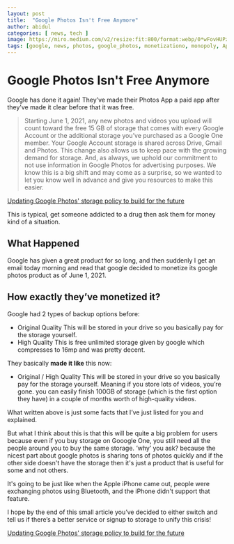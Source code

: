 ```yaml
---
layout: post
title:  "Google Photos Isn't Free Anymore"
author: abidul
categories: [ news, tech ]
image: https://miro.medium.com/v2/resize:fit:800/format:webp/0*wFovHUPzOqVbuSXO.jpg
tags: [google, news, photos, google_photos, monetizationo, monopoly, Applications]
---
```

# Google Photos Isn't Free Anymore
Google has done it again! They’ve made their Photos App a paid app after they’ve made it clear before that it was free.

> Starting June 1, 2021, any new photos and videos you upload will count toward the free 15 GB of storage that comes with every Google Account or the additional storage you’ve purchased as a Google One member. Your Google Account storage is shared across Drive, Gmail and Photos. This change also allows us to keep pace with the growing demand for storage. And, as always, we uphold our commitment to not use information in Google Photos for advertising purposes. We know this is a big shift and may come as a surprise, so we wanted to let you know well in advance and give you resources to make this easier.

[Updating Google Photos' storage policy to build for the future](https://blog.google/products/photos/storage-changes/)

This is typical, get someone addicted to a drug then ask them for money kind of a situation.

## What Happened
Google has given a great product for so long, and then suddenly I get an email today morning and read that google decided to monetize its google photos product as of June 1, 2021.

## How exactly they’ve monetized it?
Google had 2 types of backup options before:

- Original Quality
This will be stored in your drive so you basically pay for the storage yourself.
- High Quality
This is free unlimited storage given by google which compresses to 16mp and was pretty decent.

They basically **made it like** this now:

- Original / High Quality
This will be stored in your drive so you basically pay for the storage yourself.
Meaning if you store lots of videos, you’re gone. you can easily finish 100GB of storage (which is the first option they have) in a couple of months worth of high-quality videos.

What written above is just some facts that I’ve just listed for you and explained.

But what I think about this is that this will be quite a big problem for users because even if you buy storage on Gooogle One, you still need all the people around you to buy the same storage. ‘why’ you ask? because the nicest part about google photos is sharing tons of photos quickly and if the other side doesn't have the storage then it's just a product that is useful for some and not others.

It's going to be just like when the Apple iPhone came out, people were exchanging photos using Bluetooth, and the iPhone didn't support that feature.

I hope by the end of this small article you’ve decided to either switch and tell us if there’s a better service or signup to storage to unify this crisis!

[Updating Google Photos' storage policy to build for the future](https://blog.google/products/photos/storage-changes/)

